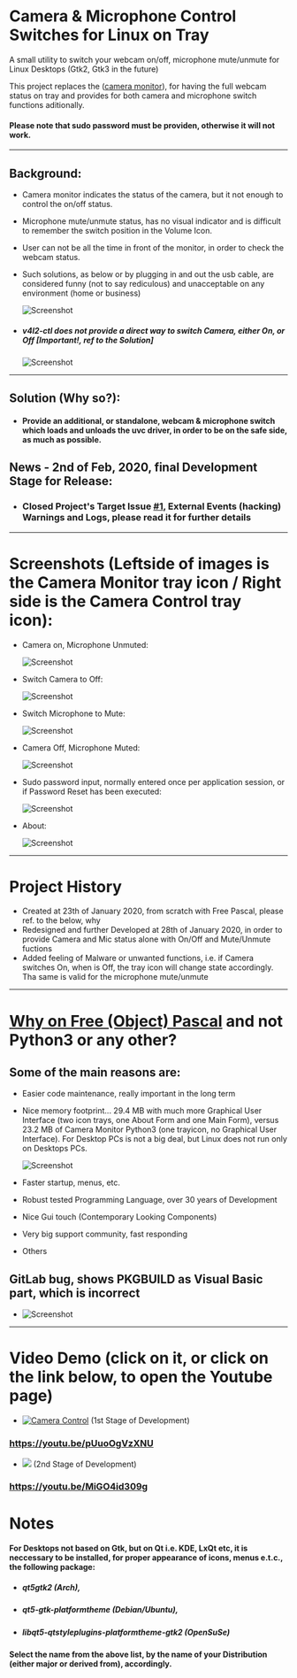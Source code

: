 # Camera & Microphone Control Switches for Linux on Tray

A small utility to switch your webcam on/off, microphone mute/unmute for Linux Desktops (Gtk2, Gtk3 in the future)

This project replaces the ([camera monitor](https://launchpad.net/cameramonitor)), for having the full webcam status on tray and provides for both camera and microphone switch functions aditionally.

#### Please note that sudo password must be providen, otherwise it will not work. 

--------------------------------------------------------------------------------------------------------------------------------------------------------------------

## Background:

- Camera monitor indicates the status of the camera, but it not enough to control the on/off status.
- Microphone mute/unmute status, has no visual indicator and is difficult to remember the switch position in the Volume Icon.
- User can not be all the time in front of the monitor, in order to check the webcam status.
- Such solutions, as below or by plugging in and out the usb cable, are considered funny (not to say rediculous) and unacceptable on any environment (home or business)

    ![Screenshot](https://imgur.com/MmQeg2Y.png)

- ##### v4l2-ctl does not provide a direct way to switch Camera, either On, or Off [Important!, ref to the Solution]

    ![Screenshot](https://imgur.com/wF4RCu5.png)
---------------------------------------------------------------------------------------------------------------------------------------------------------------------

## Solution (Why so?):

- #### Provide an additional, or standalone, webcam & microphone switch which loads and unloads the uvc driver, in order to be on the safe side, as much as possible.

## News - 2nd of Feb, 2020, final Development Stage for Release:

- ### Closed Project's Target Issue [#1](https://gitlab.com/psposito/camera-control-webcam-switch-indicator/issues/1), External Events (hacking) Warnings and Logs, please read it for further details

---------------------------------------------------------------------------------------------------------------------------------------------------------------------

# Screenshots (Leftside of images is the Camera Monitor tray icon / Right side is the Camera Control tray icon):

- Camera on, Microphone Unmuted:

    ![Screenshot](https://imgur.com/5nRqTUQ.png)    

- Switch Camera to Off:
    
    ![Screenshot](https://imgur.com/JfVuGQY.png)  

- Switch Microphone to Mute:
    
    ![Screenshot](https://imgur.com/arNUBSa.png)

- Camera Off, Microphone Muted:

    ![Screenshot](https://imgur.com/tZxSLUD.png)

- Sudo password input, normally entered once per application session, or if Password Reset has been executed:
    
    ![Screenshot](https://imgur.com/kJgWbmI.png)    

- About: 

    ![Screenshot](https://imgur.com/XB9hrBY.png)

---------------------------------------------------------------------------------------------------------------------------------------------------------------------
# Project History

- Created at 23th of January 2020, from scratch with Free Pascal, please ref. to the below, why
- Redesigned and further Developed at 28th of January 2020, in order to provide Camera and Mic status alone with On/Off and Mute/Unmute fuctions   
- Added feeling of Malware or unwanted functions, i.e. if Camera switches On, when is Off, the tray icon will change state accordingly. Tha same is valid for the microphone mute/unmute

---------------------------------------------------------------------------------------------------------------------------------------------------------------------
# [Why on Free (Object) Pascal](https://dubst3pp4.github.io/post/2017-10-03-why-i-use-object-pascal/) and not Python3 or any other?

## Some of the main reasons are:

- Easier code maintenance, really important in the long term

- Nice memory footprint... 29.4 MB with much more Graphical User Interface (two icon trays, one About Form and one Main Form), versus 23.2 MB of Camera Monitor Python3 (one trayicon, no Graphical User Interface). For Desktop PCs is not a big deal, but Linux does not run only on Desktops PCs.

    ![Screenshot](https://imgur.com/A7rIahz.png)
    
- Faster startup, menus, etc. 
- Robust tested Programming Language, over 30 years of Development
- Nice Gui touch (Contemporary Looking Components)
- Very big support community, fast responding
- Others

## GitLab bug, shows PKGBUILD as Visual Basic part, which is incorrect

-   ![Screenshot](https://imgur.com/hb9FcKJ.png)
    
    
----------------------------------------------------------------------------------------------------------------------------------------------------------------------
# Video Demo (click on it, or click on the link below, to open the Youtube page)

-   [![Camera Control](http://img.youtube.com/vi/pUuoOgVzXNU/0.jpg)](http://www.youtube.com/watch?v=pUuoOgVzXNU "Camera Control Video") (1st Stage of Development)

###         https://youtu.be/pUuoOgVzXNU 

-   [![](http://img.youtube.com/vi/MiGO4id309g/0.jpg)](http://www.youtube.com/watch?v=MiGO4id309g "Camera and Microphone Control for Linux 2") (2nd Stage of Development)

###         https://youtu.be/MiGO4id309g 

# Notes

#### For Desktops not based on Gtk, but on Qt i.e. KDE, LxQt etc, it is neccessary to be installed, for proper appearance of icons, menus e.t.c., the following package: 

- ##### qt5gtk2 (Arch), 
- ##### qt5-gtk-platformtheme (Debian/Ubuntu),
- ##### libqt5-qtstyleplugins-platformtheme-gtk2 (OpenSuSe) 

#### Select the name from the above list, by the name of your Distribution (either major or derived from), accordingly.